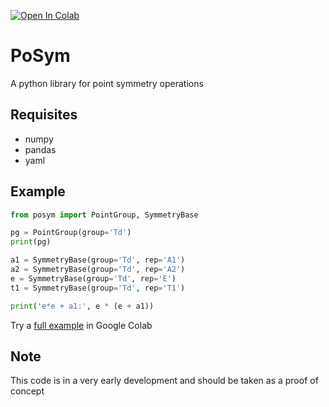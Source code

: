 [![Open In Colab](https://colab.research.google.com/assets/colab-badge.svg)](https://colab.research.google.com/github/abelcarreras/posym/)

PoSym
=====
A python library for point symmetry operations

Requisites
----------
- numpy
- pandas
- yaml

Example
-------

```python
from posym import PointGroup, SymmetryBase

pg = PointGroup(group='Td')
print(pg)

a1 = SymmetryBase(group='Td', rep='A1')
a2 = SymmetryBase(group='Td', rep='A2')
e = SymmetryBase(group='Td', rep='E')
t1 = SymmetryBase(group='Td', rep='T1')

print('e*e + a1:', e * (e + a1))

```

Try a [full example](https://colab.research.google.com/github/abelcarreras/posym) in Google Colab


Note
----
This code is in a very early development and should be taken as a proof of concept